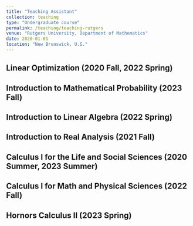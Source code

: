 ```yaml
---
title: "Teaching Assistant"
collection: teaching
type: "Undergraduate course"
permalink: /teaching/teaching-rutgers
venue: "Rutgers University, Department of Mathematics"
date: 2020-01-01
location: "New Brunswick, U.S."
---
```


<h2 id="header-two">Linear Optimization (2020 Fall, 2022 Spring)</h2>

<h2 id="header-two">Introduction to Mathematical Probability (2023 Fall)</h2>

<h2 id="header-two">Introduction to Linear Algebra (2022 Spring)</h2>

<h2 id="header-two">Introduction to Real Analysis (2021 Fall)</h2>

<h2 id="header-two">Calculus I for the Life and Social Sciences (2020 Summer, 2023 Summer)</h2>

<h2 id="header-two">Calculus I for Math and Physical Sciences (2022 Fall)</h2>

<h2 id="header-two">Hornors Calculus II (2023 Spring)</h2>